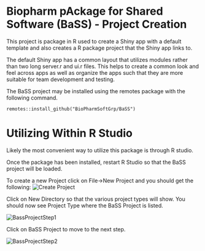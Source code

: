 # Biopharm pAckage for Shared Software (BaSS) - Project Creation
This project is package in R used to create a Shiny app with a default template and also creates a R package project that the Shiny app links to.

The default Shiny app has a common layout that utilizes modules rather than two long server.r and ui.r files.  This helps to create a common look and feel across apps as well as organize the apps such that they are more suitable for team development and testing. 

The BaSS project may be installed using the remotes package with the following command. 

 
```
remotes::install_github("BioPharmSoftGrp/BaSS")
```

# Utilizing Within R Studio
Likely the most convenient way to utilize this package is through R studio.  

Once the package has been installed, restart R Studio so that the BaSS project will be loaded.   

To create a new Project click on File->New Project and you should get the following:
![Create Project](CreateProject.png)

Click on New Directory so that the various project types will show. You should now see Project Type where the BaSS Project is listed.

![BassProjectStep1](BaSSProjectStep1.png)

Click on BaSS Project to move to the next step.

![BassProjectStep2](BaSSProjectStep2.png)
